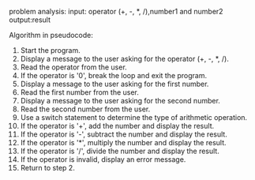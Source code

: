 problem analysis:
input: operator (+, -, *, /),number1 and number2
output:result
  
Algorithm in pseudocode:
1. Start the program.
2. Display a message to the user asking for the operator (+, -, *, /).
3. Read the operator from the user.
4. If the operator is '0', break the loop and exit the program.
5. Display a message to the user asking for the first number.
6. Read the first number from the user.
7. Display a message to the user asking for the second  number.
8. Read the second  number from the user.
9. Use a switch statement to determine the type of arithmetic operation.
10. If the operator is '+', add the number and display the result.
11. If the operator is '-', subtract the  number and display the result.
12. If the operator is '*', multiply the number and display the result.
13. If the operator is '/', divide the  number and display the result.
14. If the operator is invalid, display an error message.
15. Return to step 2.

